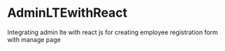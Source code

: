 # AdminLTEwithReact
Integrating admin lte with react js for creating employee registration form with manage page
